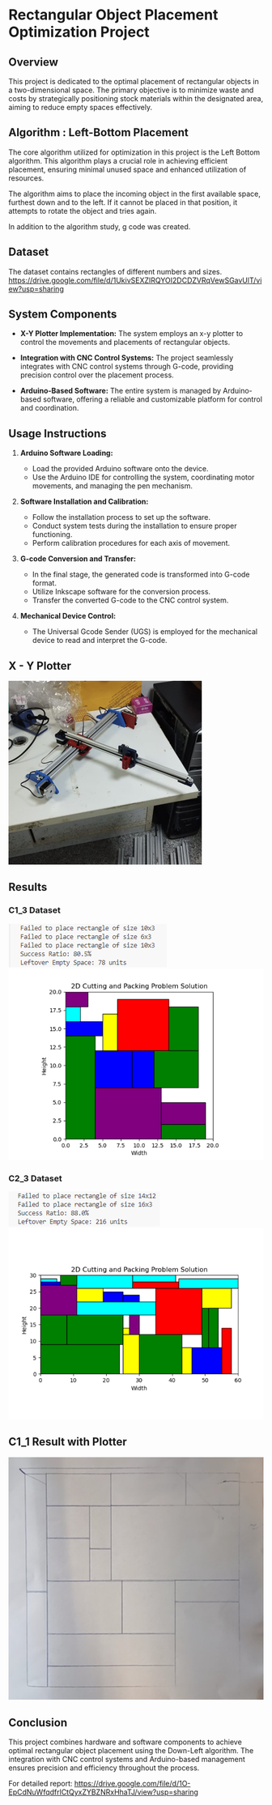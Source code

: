 # Rectangular Object Placement Optimization Project

## Overview

This project is dedicated to the optimal placement of rectangular objects in a two-dimensional space. The primary objective is to minimize waste and costs by strategically positioning stock materials within the designated area, aiming to reduce empty spaces effectively.

## Algorithm : Left-Bottom Placement

The core algorithm utilized for optimization in this project is the Left Bottom algorithm. This algorithm plays a crucial role in achieving efficient placement, ensuring minimal unused space and enhanced utilization of resources.

The algorithm aims to place the incoming object in the first available space, furthest down and to the left. If it cannot be placed in that position, it attempts to rotate the object and tries again.

In addition to the algorithm study, g code was created.

## Dataset 
The dataset contains rectangles of different numbers and sizes.
https://drive.google.com/file/d/1UkivSEXZIRQYOI2DCDZVRqVewSGavUlT/view?usp=sharing

## System Components

- **X-Y Plotter Implementation:** The system employs an x-y plotter to control the movements and placements of rectangular objects.

- **Integration with CNC Control Systems:** The project seamlessly integrates with CNC control systems through G-code, providing precision control over the placement process.

- **Arduino-Based Software:** The entire system is managed by Arduino-based software, offering a reliable and customizable platform for control and coordination.

## Usage Instructions

1. **Arduino Software Loading:**
   - Load the provided Arduino software onto the device.
   - Use the Arduino IDE for controlling the system, coordinating motor movements, and managing the pen mechanism.

2. **Software Installation and Calibration:**
   - Follow the installation process to set up the software.
   - Conduct system tests during the installation to ensure proper functioning.
   - Perform calibration procedures for each axis of movement.

3. **G-code Conversion and Transfer:**
   - In the final stage, the generated code is transformed into G-code format.
   - Utilize Inkscape software for the conversion process.
   - Transfer the converted G-code to the CNC control system.

4. **Mechanical Device Control:**
   - The Universal Gcode Sender (UGS) is employed for the mechanical device to read and interpret the G-code.
     
## X - Y Plotter
![xy-plotter](images/plotter.png)
## Results

### C1_3 Dataset
![C1_3 Dataset Analysis](images/c1_3_analysis.png)
![C1_3 Dataset](images/c1_3.png)

### C2_3 Dataset
![C2_3 Dataset](images/c2_3_analysis.png)
![C2_3 Dataset Analysis](images/c2_3.png)

## C1_1 Result with Plotter
![C1_1 Dataset](images/c1_1_plotter.jpg)

## Conclusion

This project combines hardware and software components to achieve optimal rectangular object placement using the Down-Left algorithm. The integration with CNC control systems and Arduino-based management ensures precision and efficiency throughout the process.

For detailed report: https://drive.google.com/file/d/1O-EpCdNuWfqdfrlCtQyxZYBZNRxHhaTJ/view?usp=sharing